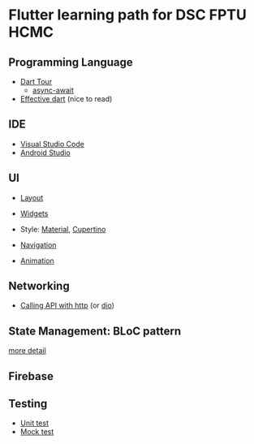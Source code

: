 # Flutter learning path for DSC FPTU HCMC

## Programming Language

- [Dart Tour](https://dart.dev/guides/language/language-tour)
  - [async-await](https://dart.dev/codelabs/async-await)
- [Effective dart](https://dart.dev/guides/language/effective-dart) (nice to read)

## IDE

- [Visual Studio Code](https://code.visualstudio.com/)
- [Android Studio](https://developer.android.com/studio)

## UI

- [Layout](https://flutter.dev/docs/development/ui/layout)

- [Widgets](https://flutter.dev/docs/development/ui/widgets-intro)

- Style: [Material](https://flutter.dev/docs/development/ui/widgets/material), [Cupertino](https://flutter.dev/docs/development/ui/widgets/cupertino)

- [Navigation](https://flutter.dev/docs/development/ui/navigation)

- [Animation](https://flutter.dev/docs/development/ui/animations)

## Networking

- [Calling API with http](https://flutter.dev/docs/cookbook/networking/fetch-data) (or [dio](https://pub.dev/packages/dio))

## State Management: BLoC pattern

[more detail](https://bloclibrary.dev/#/)

## Firebase

## Testing

- [Unit test](https://flutter.dev/docs/cookbook/testing/unit/introduction)
- [Mock test](https://flutter.dev/docs/cookbook/testing/unit/introduction)
